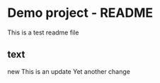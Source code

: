 # Demo project - README

This is a test readme file


## text
new
This is an update
Yet another change
